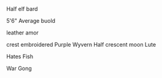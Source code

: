 
Half elf bard

5'6"
Average buold

leather amor

crest embroidered
Purple Wyvern
	Half crescent moon
Lute

Hates Fish

War Gong

